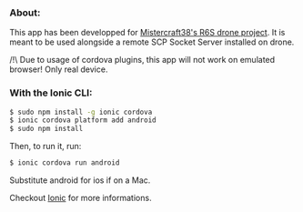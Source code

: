 ### About:

This app has been developped for [Mistercraft38's R6S drone project](https://github.com/Mistercraft38/Drone-rainbow-six).
It is meant to be used alongside a remote SCP Socket Server installed on drone.

/!\ Due to usage of cordova plugins, this app will not work on emulated browser! Only real device.

### With the Ionic CLI:

```bash
$ sudo npm install -g ionic cordova
$ ionic cordova platform add android
$ sudo npm install
```

Then, to run it,  run:

```bash
$ ionic cordova run android
```

Substitute android for ios if on a Mac.

Checkout [Ionic](http://ionicframework.com/docs/) for more informations.


